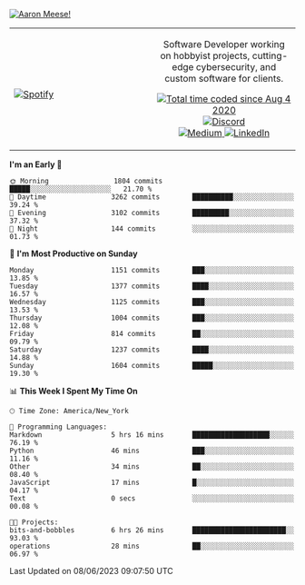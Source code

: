 [![Aaron Meese!](https://user-images.githubusercontent.com/17814535/88975338-a2aabf00-d27f-11ea-963f-8a19608716b4.png)](https://github.com/ajmeese7/readme-ascii "README ASCII")

<!-- Modified from project here: https://github.com/novatorem/novatorem -->
<table width="100%">
  <tr>
  <td width="50%">

&nbsp; <br> [![Spotify](https://ajmeese7.vercel.app/api/spotify)](https://open.spotify.com/user/ajmeese)

  </td>
  <td width="50%">
    <p align="center">
    Software Developer working on hobbyist projects, cutting-edge cybersecurity, and custom software for clients.
    </p>
    <p align="center">
      <a href="https://wakatime.com/@f726891d-3b02-46cd-9b60-e8c59f9e2b14">
        <img src="https://wakatime.com/badge/user/f726891d-3b02-46cd-9b60-e8c59f9e2b14.svg" alt="Total time coded since Aug 4 2020" title="WakaTime" />
      </a>
      <a href="http://link.aaronmeese.com/discord">
        <img src="https://img.shields.io/badge/discord-ajmeese7%234835-369?style=flat-square&logo=discord&logoColor=white&color=purple" alt="Discord" title="Discord">
      </a>
      <br />
      <a href="https://link.aaronmeese.com/medium">
        <img src="https://img.shields.io/badge/medium-ajmeese7-1DB954?style=flat-square&logo=medium&logoColor=white" alt="Medium" title="Medium">
      </a>
      <a href="https://link.aaronmeese.com/linkedin">
        <img src="https://img.shields.io/badge/linkedIn-aaronmeese-1DB954?style=flat-square&logo=linkedin&logoColor=white&color=blue" alt="LinkedIn" title="LinkedIn">
      </a>
    </p>
  </td>

</table>

[//]: <> (The `&nbsp;` is to have Aphelion take up more space)

<!--START_SECTION:waka-->
**I'm an Early 🐤** 

```text
🌞 Morning                1804 commits        █████░░░░░░░░░░░░░░░░░░░░   21.70 % 
🌆 Daytime                3262 commits        ██████████░░░░░░░░░░░░░░░   39.24 % 
🌃 Evening                3102 commits        █████████░░░░░░░░░░░░░░░░   37.32 % 
🌙 Night                  144 commits         ░░░░░░░░░░░░░░░░░░░░░░░░░   01.73 % 
```
📅 **I'm Most Productive on Sunday** 

```text
Monday                   1151 commits        ███░░░░░░░░░░░░░░░░░░░░░░   13.85 % 
Tuesday                  1377 commits        ████░░░░░░░░░░░░░░░░░░░░░   16.57 % 
Wednesday                1125 commits        ███░░░░░░░░░░░░░░░░░░░░░░   13.53 % 
Thursday                 1004 commits        ███░░░░░░░░░░░░░░░░░░░░░░   12.08 % 
Friday                   814 commits         ██░░░░░░░░░░░░░░░░░░░░░░░   09.79 % 
Saturday                 1237 commits        ████░░░░░░░░░░░░░░░░░░░░░   14.88 % 
Sunday                   1604 commits        █████░░░░░░░░░░░░░░░░░░░░   19.30 % 
```


📊 **This Week I Spent My Time On** 

```text
🕑︎ Time Zone: America/New_York

💬 Programming Languages: 
Markdown                 5 hrs 16 mins       ███████████████████░░░░░░   76.19 % 
Python                   46 mins             ███░░░░░░░░░░░░░░░░░░░░░░   11.16 % 
Other                    34 mins             ██░░░░░░░░░░░░░░░░░░░░░░░   08.40 % 
JavaScript               17 mins             █░░░░░░░░░░░░░░░░░░░░░░░░   04.17 % 
Text                     0 secs              ░░░░░░░░░░░░░░░░░░░░░░░░░   00.08 % 

🐱‍💻 Projects: 
bits-and-bobbles         6 hrs 26 mins       ███████████████████████░░   93.03 % 
operations               28 mins             ██░░░░░░░░░░░░░░░░░░░░░░░   06.97 % 
```


 Last Updated on 08/06/2023 09:07:50 UTC
<!--END_SECTION:waka-->
